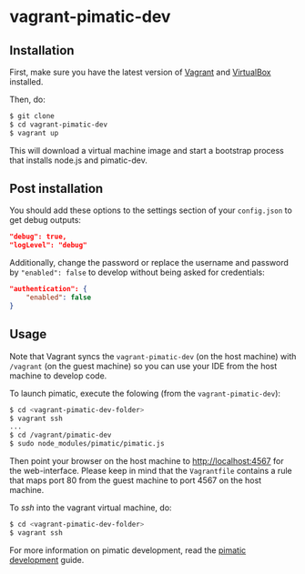 # vagrant-pimatic-dev

## Installation
First, make sure you have the latest version of [Vagrant](http://www.vagrantup.com/downloads.html) and [VirtualBox](https://www.virtualbox.org/wiki/Downloads) installed.

Then, do: 
```bash
$ git clone
$ cd vagrant-pimatic-dev
$ vagrant up
```

This will download a virtual machine image and start a bootstrap process that installs node.js and pimatic-dev.

## Post installation
You should add these options to the settings section of your `config.json` to get debug outputs:

```json
"debug": true,
"logLevel": "debug"
```

Additionally, change the password or replace the username and password by `"enabled": false` to develop without being asked for credentials:

```json
"authentication": {
    "enabled": false
}
```

## Usage
Note that Vagrant syncs the `vagrant-pimatic-dev` (on the host machine) with `/vagrant` (on the guest machine) so you can use your IDE from the host machine to develop code.

To launch pimatic, execute the folowing (from the `vagrant-pimatic-dev`):

```bash
$ cd <vagrant-pimatic-dev-folder>
$ vagrant ssh
...
$ cd /vagrant/pimatic-dev
$ sudo node_modules/pimatic/pimatic.js
```

Then point your browser on the host machine to [http://localhost:4567](http://localhost:4567) for the web-interface. Please keep in mind that the `Vagrantfile` contains a rule that maps port 80 from the guest machine to port 4567 on the host machine.

To _ssh_ into the vagrant virtual machine, do:

```bash
$ cd <vagrant-pimatic-dev-folder>
$ vagrant ssh
```

For more information on pimatic development, read the [pimatic development](http://pimatic.org/guide/development) guide.




